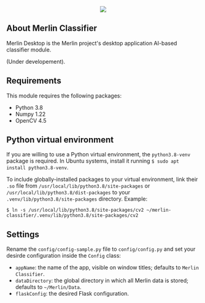 <p align="center"><a href="https://github.com/juancrrn/merlin-mobile" target="_blank"><img src="https://juancrrn.io/img/merlin-github-header-rgb-expanded.svg"></a></p>

## About Merlin Classifier

Merlin Desktop is the Merlin project's desktop application AI-based classifier module.

(Under developement).

## Requirements

This module requires the following packages:

- Python 3.8
- Numpy 1.22
- OpenCV 4.5

## Python virtual environment

If you are willing to use a Python virtual environment, the `python3.8-venv` package is required. In Ubuntu systems, install it running `$ sudo apt install python3.8-venv`.

To include globally-installed packages to your virtual environment, link their `.so` file from `/usr/local/lib/python3.8/site-packages` or `/usr/local/lib/python3.8/dist-packages` to your `.venv/lib/python3.8/site-packages` directory. Example:

```console
$ ln -s /usr/local/lib/python3.8/site-packages/cv2 ~/merlin-classifier/.venv/lib/python3.8/site-packages/cv2
```

## Settings

Rename the `config/config-sample.py` file to `config/config.py` and set your desirde configuration inside the `Config` class:

- `appName`: the name of the app, visible on window titles; defaults to `Merlin Classifier`.
- `dataDirectory`: the global directory in which all Merlin data is stored; defaults to `~/Merlin/Data`.
- `flaskConfig`: the desired Flask configuration.